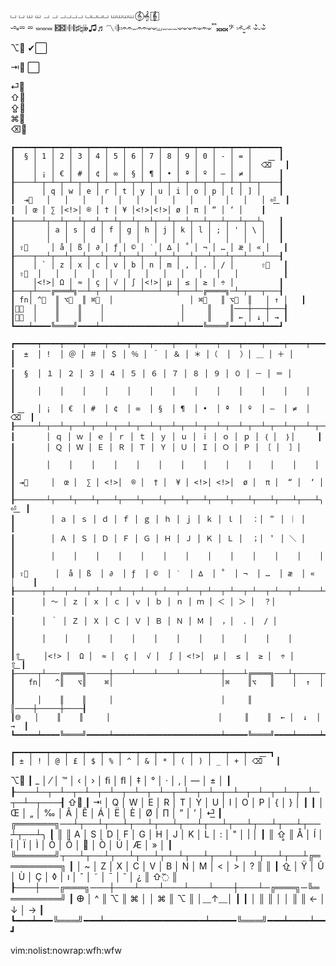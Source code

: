 ⏘ ⏘ ⏙ ⏙ ⏗ ⏗ ⏗⏗⏗⏗  ⏘⏘⏘⏘   ⏙⏙⏙⏙   𝄞⃝ 𝄞⃪ 𝄞⃞⃦  
 ⏑⏒⏓⏔ ⏔ ⏕⏕⏕  𝄡𝄡𝄆𝄆𝄄𝄃♯♮𝄫♫♬〽︎𝄇𝄈𝄈𝄐𝄐⏖𝄐𝄐𝄑𝄑⏙⏖⏖⏖𝄑𝄑𝄑𝄐𝄑𝄐𝄑𝄒𝄒𝄒𝄪𝄪𝄪𝄢 𝄈𝄐̃⏑̫𝄐̃ 𝄑͛⏑𝄑͛
    
⌥⃣  ✔︎⃞  
    
⇥⃣   ⃞
    
⏎⃣   
⇧⃣   
⇪⃣   
⌘⃣   
⌫⃣   
    
    
    ┏━━━━┯━━━┯━━━┯━━━┯━━━┯━━━┯━━━┯━━━┯━━━┯━━━┯━━━┯━━━┯━━━┯━━━━━━┓
    ┃  § │ 1 │ 2 │ 3 │ 4 │ 5 │ 6 │ 7 │ 8 │ 9 │ 0 │ - │ = │      ┃ 
    ┃    │   │   │   │   │   │   │   │   │   │   │   │   │  ⌫͞   ┃ 
    ┃    │ ¡ │ € │ # │ ¢ │ ∞ │ § │ ¶ │ • │ ª │ º │ – │ ≠ │      ┃
    ┠────┴─┬─┴─┬─┴─┬─┴─┬─┴─┬─┴─┬─┴─┬─┴─┬─┴─┬─┴─┬─┴─┬─┴─┬─┴─┬────┨
    ┃      │ q │ w │ e │ r │ t │ y │ u │ i │ o │ p │ [ │ ] │    ┃
    ┃  ⇥⃣   │   │   │   │   │   │   │   │   │   │   │   │   │ ⏎͟  ┃
    ┃  │ œ │ ∑ │<!>│ ® │ † │ ¥ │<!>│<!>│ ø │ π │ “ │ ‘ │    ┃
    ┠──────┴┬──┴┬──┴┬──┴┬──┴┬──┴┬──┴┬──┴┬──┴┬──┴┬──┴┬──┴┬──┴╮   ┃
    ┃       │ a │ s │ d │ f │ g │ h │ j │ k │ l │ ; │ ' │ \ │   ┃
    ┃       │   │   │   │   │   │   │   │   │   │   │   │   │   ┃
    ┃ ⇪⃣     │ å │ ß │ ∂ │ ƒ │ © │ ˙ │ ∆ │ ˚ │ ¬ │ … │ æ │ « │   ┃
    ┠────┬──┴┬──┴┬──┴┬──┴┬──┴┬──┴┬──┴┬──┴┬──┴┬──┴┬──┴┬──┴───┴───┨
    ┃    │ ` │ z │ x │ c │ v │ b │ n │ m │ , │ . │ / │      ⇧⃝   ┃
    ┃ ⇧⃝  │   │   │   │   │   │   │   │   │   │   │   │          ┃
    ┃    │<!>│ Ω │ ≈ │ ç │ √ │ ∫ │<!>│ µ │ ≤ │ ≥ │ ÷ │          ┃
    ┠───┬┴───╔═══╧╗──┴─┬─┴───┴───┴───┴───┼───┴─╔════╗─┴─┬───┬───┨
    ┃ fn│ ^⃝  ║ ⌥⃝  ║ ⌘⃝  │                 │ ⌘⃝   ║ ⌥⃝  ║   │ ↑ │   ┃
    ┃𐌈⃝  │    ║    ║    │                 │     ║    ║───┼───┼───┨
    ┃𐌈⃝  │    ║    ║    │                 │     ║    ║ ← │ ↓ │ → ┃
    ┗━━━┷━━━━╚════╝━━━━┷━━━━━━━━━━━━━━━━━┷━━━━━╚════╝━━━┷━━━┷━━━┛

    ┏━━━━━┯━━━━┯━━━━┯━━━━┯━━━━┯━━━━┯━━━━┯━━━━┯━━━━┯━━━━┯━━━━┯━━━━┯━━━━┯━━━━━━━┓
    ┃  ±  │ !  │ ＠ │ ＃ │ ＄ │ ％ │ ＾ │ ＆ │ ＊ │（  │  ）│ ＿ │ ＋ │       ┃         
    ┃  §  │ １ │ ２ │ ３ │ ４ │ ５ │ ６ │ ７ │ ８ │ ９ │ ０ │ － │ ＝ │       ┃
    ┃     │    │    │    │    │    │    │    │    │    │    │    │    │       ┃ 
    ┃     │ ¡  │ €  │ #  │ ¢  │ ∞  │ §  │ ¶  │ •  │ ª  │ º  │ –  │ ≠  │    ⌫͞  ┃
    ┠─────┴─┬──┴─┬──┴─┬──┴─┬──┴─┬──┴─┬──┴─┬──┴─┬──┴─┬──┴─┬──┴─┬──┴─┬──┴─┬─────┨
    ┃       │ ｑ │ ｗ │ ｅ │ ｒ │ ｔ │ ｙ │ ｕ │ ｉ │ ｏ │ ｐ │ ｛ │  ｝│     ┃
    ┃       │ Ｑ │ Ｗ │ Ｅ │ Ｒ │ Ｔ │ Ｙ │ Ｕ │ Ｉ │ Ｏ │ Ｐ │ ［ │  ］│     ┃
    ┃       │    │    │    │    │    │    │    │    │    │    │    │    │     ┃
    ┃ ⇥⃣     │  œ │  ∑ │ <!>│  ® │  † │  ¥ │ <!>│ <!>│  ø │  π │  “ │  ‘ │     ┃
    ┠───────┴┬───┴┬───┴┬───┴┬───┴┬───┴┬───┴┬───┴┬───┴┬───┴┬───┴┬───┴┬───┴╮ ⏎͟  ┃
    ┃        │ ａ │ ｓ │ ｄ │ ｆ │ ｇ │ ｈ │ ｊ │ ｋ │ ｌ │  ：│ ＂ │ ｜ │    ┃
    ┃        │ Ａ │ Ｓ │ Ｄ │ Ｆ │ Ｇ │ Ｈ │ Ｊ │ Ｋ │ Ｌ │  ；│ ＇ │ ＼ │    ┃
    ┃        │    │    │    │    │    │    │    │    │    │    │    │    │    ┃
    ┃ ⇪⃣      │  å │ ß  │ ∂  │ ƒ  │ ©  │ ˙  │ ∆  │ ˚  │ ¬  │ …  │ æ  │ «  │    ┃
    ┠──────┬─┴──┬─┴──┬─┴──┬─┴──┬─┴──┬─┴──┬─┴──┬─┴──┬─┴──┬─┴──┬─┴──┬─┴────┴────┨
    ┃      │ ～ │ ｚ │ ｘ │ ｃ │ ｖ │ ｂ │ ｎ │ ｍ │ ＜ │ ＞ │  ？│           ┃
    ┃      │ ｀ │ Ｚ │ Ｘ │ Ｃ │ Ｖ │ Ｂ │ Ｎ │ Ｍ │  ，│  ．│  / │           ┃
    ┃      │    │    │    │    │    │    │    │    │    │    │    │           ┃
    ┃⇧͟     │<!> │  Ω │  ≈ │  ç │  √ │  ∫ │ <!>│  µ │  ≤ │  ≥ │  ÷ │         ⇧͟ ┃
    ┠─────┬┴───╔════╗─────┼────┴────┴────┴────┴────┼────┴╔════╗───┴┬─────┬────┨
    ┃   fn│   ^║   ⌥║    ⌘│                        │⌘    ║⌥   ║    │  ↑  │    ┃
    ┃     │    ║    ║     │                        │     ║    ║────┼─────┼────┨
    ┃🌐︎   │    ║    ║     │                        │     ║    ║  ← │  ↓  │ →  ┃
    ┗━━━━━┷━━━━╚════╝━━━━━┷━━━━━━━━━━━━━━━━━━━━━━━━┷━━━━━╚════╝━━━━┷━━━━━┷━━━━┛

    ┏━━━┯━━━┯━━━┯━━━┯━━━┯━━━┯━━━┯━━━┯━━━┯━━━┯━━━┯━━━┯━━━┯━━━━━┓
    ┃ ± │ ! │ @ │ £ │ $ │ % │ ^ │ & │ * │ ( │ ) │ _ │ + │ ⌫͞   ┃ 
⌥⃣   ┃ _ │ ⁄ │ ™ │ ‹ │ › │ ﬁ │ ﬂ │ ‡ │ ° │ · │ ‚ │ — │ ± │     ┃
    ┠───┴─┬─┴─┬─┴─┬─┴─┬─┴─┬─┴─┬─┴─┬─┴─┬─┴─┬─┴─┬─┴─┬─┴─┬─┴─┬───┨
⇧⃣   ┃ ⇥   │ Q │ W │ E │ R │ T │ Y │ U │ I │ O │ P │ { │ } │   ┃
    ┃     │ Œ │ „ │ ‰ │ Â │ Ê │ Á │ Ë │ È │ Ø │ ∏ │ ” │ ’ │ ⏎͟ ┃
    ╔══════╗──┴┬──┴┬──┴┬──┴┬──┴┬──┴┬──┴┬──┴┬──┴┬──┴┬──┴┬──┴╮  ┃
    ║      ║ A │ S │ D │ F │ G │ H │ J │ K │ L │ : │ " │ | │  ┃
    ║ ⇧͇    ║ Å │ Í │ Î │ Ï │ Ì │ Ó │ Ô │  │ Ò │ Ú │ Æ │ » │  ┃
    ╚══════╝┬──┴┬──┴┬──┴┬──┴┬──┴┬──┴┬──┴┬──┴┬──┴┬──┴╔═════════╗
    ┃   │ ~ │ Z │ X │ C │ V │ B │ N │ M │ < │ > │ ? ║         ║
    ┃ ⇧͟ │ Ÿ │ Û │ Ù │ Ç │ ◊ │ ı │ ˆ │ ˜ │ ¯ │ ˘ │ ¿ ║       ⇧߬ ║
    ┠───┼───╔═══╗───┼───┴───┴───┴───┴───┼───┴─╔═══╗─╚═════════╝
    ┃ 𐌈 │ ^ ║ ⌥ ║ ⌘ │                   │  ⌘  ║ ⌥ ║   │⸏↑⸏│   ┃
    ┃   │   ║   ║   │                   │     ║   ║ ← │ ↓ │ → ┃
    ┗━━━┷━━━╚═══╝━━━┷━━━━━━━━━━━━━━━━━━━┷━━━━━╚═══╝━━━┷━━━━┷━━┛

vim:nolist:nowrap:wfh:wfw
